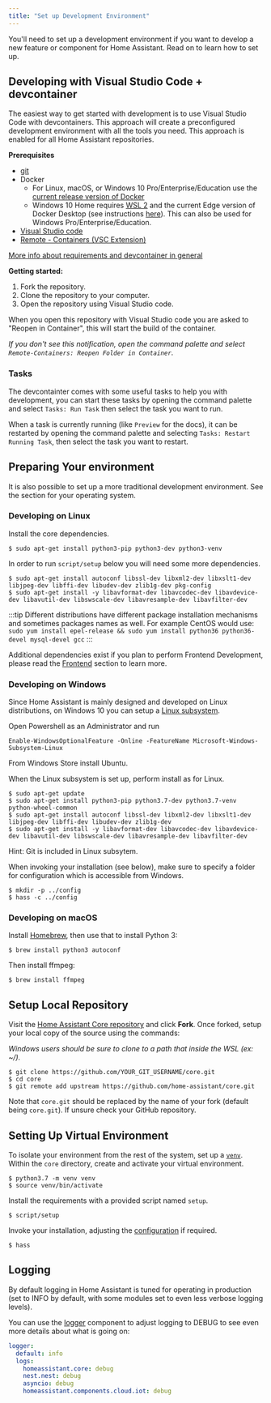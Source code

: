 ```yaml
---
title: "Set up Development Environment"
---
```


You'll need to set up a development environment if you want to develop a new feature or component for Home Assistant. Read on to learn how to set up.

## Developing with Visual Studio Code + devcontainer

The easiest way to get started with development is to use Visual Studio Code with devcontainers. This approach will create a preconfigured development environment with all the tools you need. This approach is enabled for all Home Assistant repositories.

**Prerequisites**

- [git](https://git-scm.com/book/en/v2/Getting-Started-Installing-Git)
- Docker
  -  For Linux, macOS, or Windows 10 Pro/Enterprise/Education use the [current release version of Docker](https://docs.docker.com/install/)
  -   Windows 10 Home requires [WSL 2](https://docs.microsoft.com/windows/wsl/install-win10#update-to-wsl-2) and the current Edge version of Docker Desktop (see instructions [here](https://docs.docker.com/docker-for-windows/wsl-tech-preview/)). This can also be used for Windows Pro/Enterprise/Education.
- [Visual Studio code](https://code.visualstudio.com/)
- [Remote - Containers (VSC Extension)][extension-link]

[More info about requirements and devcontainer in general](https://code.visualstudio.com/docs/remote/containers#_getting-started)

[extension-link]: https://marketplace.visualstudio.com/items?itemName=ms-vscode-remote.remote-containers

**Getting started:**

1. Fork the repository.
2. Clone the repository to your computer.
3. Open the repository using Visual Studio code.

When you open this repository with Visual Studio code you are asked to "Reopen in Container", this will start the build of the container.

_If you don't see this notification, open the command palette and select `Remote-Containers: Reopen Folder in Container`._

### Tasks

The devcontainter comes with some useful tasks to help you with development, you can start these tasks by opening the command palette and select `Tasks: Run Task` then select the task you want to run.

When a task is currently running (like `Preview` for the docs), it can be restarted by opening the command palette and selecting `Tasks: Restart Running Task`, then select the task you want to restart.

## Preparing Your environment

It is also possible to set up a more traditional development environment. See the section for your operating system.

### Developing on Linux

Install the core dependencies.

```shell
$ sudo apt-get install python3-pip python3-dev python3-venv
```

In order to run `script/setup` below you will need some more dependencies.

```shell
$ sudo apt-get install autoconf libssl-dev libxml2-dev libxslt1-dev libjpeg-dev libffi-dev libudev-dev zlib1g-dev pkg-config
$ sudo apt-get install -y libavformat-dev libavcodec-dev libavdevice-dev libavutil-dev libswscale-dev libavresample-dev libavfilter-dev
```

:::tip
 Different distributions have different package installation mechanisms and sometimes packages names as well. For example CentOS would use: `sudo yum install epel-release && sudo yum install python36 python36-devel mysql-devel gcc`
:::

Additional dependencies exist if you plan to perform Frontend Development, please read the [Frontend](/docs/frontend.html) section to learn more.

### Developing on Windows

Since Home Assistant is mainly designed and developed on Linux distributions, on Windows 10 you can setup a [Linux subsystem](https://docs.microsoft.com/windows/wsl/install-win10).

Open Powershell as an Administrator and run

```shell
Enable-WindowsOptionalFeature -Online -FeatureName Microsoft-Windows-Subsystem-Linux
```

From Windows Store install Ubuntu.

When the Linux subsystem is set up, perform install as for Linux.

```shell
$ sudo apt-get update
$ sudo apt-get install python3-pip python3.7-dev python3.7-venv python-wheel-common
$ sudo apt-get install autoconf libssl-dev libxml2-dev libxslt1-dev libjpeg-dev libffi-dev libudev-dev zlib1g-dev
$ sudo apt-get install -y libavformat-dev libavcodec-dev libavdevice-dev libavutil-dev libswscale-dev libavresample-dev libavfilter-dev
```

Hint: Git is included in Linux subsytem.

When invoking your installation (see below), make sure to specify a folder for configuration which is accessible from Windows.

```shell
$ mkdir -p ../config
$ hass -c ../config
```

### Developing on macOS

Install [Homebrew](https://brew.sh/), then use that to install Python 3:

```shell
$ brew install python3 autoconf
```

Then install ffmpeg:

```shell
$ brew install ffmpeg
```

## Setup Local Repository

Visit the [Home Assistant Core repository](https://github.com/home-assistant/core) and click **Fork**.
Once forked, setup your local copy of the source using the commands:

_Windows users should be sure to clone to a path that inside the WSL (ex: ~/)._

```shell
$ git clone https://github.com/YOUR_GIT_USERNAME/core.git
$ cd core
$ git remote add upstream https://github.com/home-assistant/core.git
```

Note that `core.git` should be replaced by the name of your fork (default being `core.git`). If unsure check your GitHub repository.

## Setting Up Virtual Environment

To isolate your environment from the rest of the system, set up a [`venv`](https://docs.python.org/3/library/venv.html). Within the `core` directory, create and activate your virtual environment.

```shell
$ python3.7 -m venv venv
$ source venv/bin/activate
```

Install the requirements with a provided script named `setup`.

```shell
$ script/setup
```

Invoke your installation, adjusting the [configuration](https://www.home-assistant.io/docs/configuration/) if required.

```shell
$ hass
```

## Logging

By default logging in Home Assistant is tuned for operating in production (set to INFO by default, with some modules set to even less verbose logging levels).

You can use the [logger](https://www.home-assistant.io/components/logger/) component to adjust logging to DEBUG to see even more details about what is going on:

```yaml
logger:
  default: info
  logs:
    homeassistant.core: debug
    nest.nest: debug
    asyncio: debug
    homeassistant.components.cloud.iot: debug
```
